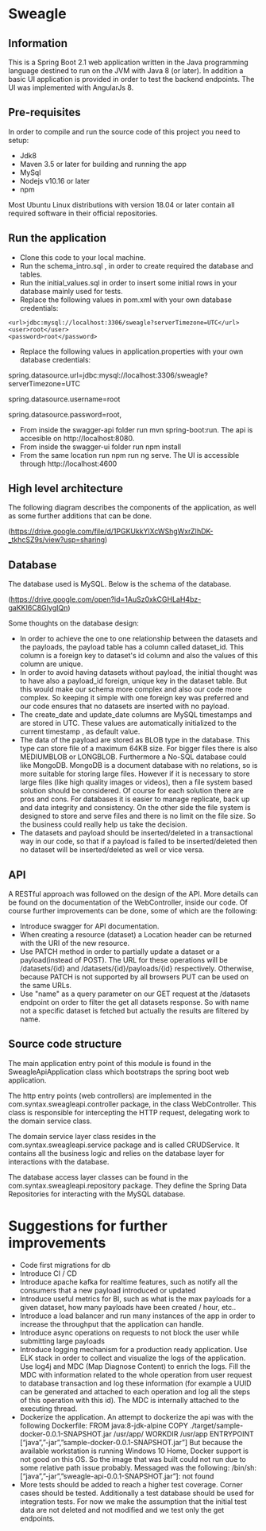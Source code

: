 # Sweagle

## Information

This is a Spring Boot 2.1 web application written in the Java programming language destined to run on the JVM with Java 8 (or later). 
In addition a basic UI application is provided in order to test the backend endpoints. The UI was implemented with AngularJs 8.

## Pre-requisites

In order to compile and run the source code of this project
you need to setup:

 - Jdk8
 - Maven 3.5 or later for building and running the app
 - MySql
 - Nodejs v10.16 or later
 - npm

Most Ubuntu Linux distributions with version 18.04 or later
contain all required software in their official repositories.

## Run the application

 - Clone this code to your local machine.
 - Run the schema_intro.sql , in order to create required the database and tables.
 - Run the initial_values.sql in order to insert some initial rows in your database mainly used for tests.
 - Replace the following values in pom.xml with your own database credentials:
 ```
 <url>jdbc:mysql://localhost:3306/sweagle?serverTimezone=UTC</url>
<user>root</user>
<password>root</password>
```
 - Replace the following values in application.properties with your own database credentials:

spring.datasource.url=jdbc:mysql://localhost:3306/sweagle?serverTimezone=UTC
 
spring.datasource.username=root

spring.datasource.password=root,
 - From inside the swagger-api folder run mvn spring-boot:run. The api is accesible on http://localhost:8080.
 - From inside the swagger-ui folder run npm install
 - From the same location run npm run ng serve. The UI is accessible through http://localhost:4600

## High level architecture

The following diagram describes the components of the application, as well as some further additions that can be done.

(https://drive.google.com/file/d/1PGKUkkYlXcWShgWxrZIhDK-_tkhcSZ9s/view?usp=sharing)

## Database

The database used is MySQL. Below is the schema of the database.

(https://drive.google.com/open?id=1AuSz0xkCGHLaH4bz-gaKKI6C8GIygIQn)
 
 Some thoughts on the database design:
- In order to achieve the one to one relationship between the datasets and the payloads, the payload table has a column called dataset_id. This column is a foreign key to dataset's id column and also the values of this column are unique. 
 - In order to avoid having datasets without payload, the initial thought was to have also a payload_id foreign, unique key in the dataset table. But this would make our schema more complex and also our code more complex. So keeping it simple with one foreign key was preferred and our code ensures that no datasets are inserted with no payload.
 - The create_date and update_date columns are MySQL timestamps and are stored in UTC. These values  are automatically initialized to the current timestamp , as default value.
 - The data of the payload are stored as BLOB type in the database. This type can store file of a maximum 64KB size. For bigger files there is also MEDIUMBLOB or LONGBLOB. Furthermore a No-SQL database could like MongoDB. MongoDB is a document database with no relations, so is more suitable for storing large files. However if it is necessary to store large files (like high quality images or videos), then a file system based solution should be considered. Of course for each solution there are pros and cons. For databases it is easier to manage replicate, back up and data integrity and consistency. On the other side the file system is designed to store and serve files and there is no limit on the file size. So the business could really help us take the decision.
 - The datasets and payload should be inserted/deleted in a transactional way in our code, so that if a payload is failed to be inserted/deleted then no dataset will be inserted/deleted as well or vice versa.


## API

A RESTful approach was followed on the design of the API. More details can be found on the documentation of the WebController, inside our code. Of course further improvements can be done, some of which are the following:

 - Introduce swagger for API documentation.
 - When creating a resource (dataset) a Location header can be returned with the URI of the new resource.
 - Use PATCH method in order to partially update a dataset or a payload(instead of POST). The URL for these operations will be /datasets/{id} and /datasets/{id}/payloads/{id} respectively. Otherwise, because PATCH is not supported by all browsers PUT can be used on the same URLs.
 - Use "name" as a query parameter on our GET request at the /datasets endpoint on order to filter the get all datasets response. So with name not a specific dataset is fetched but actually the results are filtered by name.


## Source code structure

The main application entry point of this module is found in the
SweagleApiApplication class which bootstraps the spring boot web application.


The http entry points (web controllers) are implemented in the
com.syntax.sweagleapi.controller package, in the class WebController. This class is responsible for intercepting the HTTP request, delegating work to the domain service class.


The domain service layer class resides in the
com.syntax.sweagleapi.service package and is called CRUDService. It contains all the business logic and relies on the database layer for
interactions with the database.


The database access layer classes can be found in the
com.syntax.sweagleapi.repository package. They define the
Spring Data Repositories for interacting with the MySQL database.

# Suggestions for further improvements

 - Code first migrations for db
 - Introduce CI / CD
 - Introduce apache kafka for realtime features, such as notify all the consumers that a new payload introduced or updated
 - Introduce useful metrics for BI, such as what is the max payloads for a given dataset, how many payloads have been created / hour, etc..
 - Introduce a load balancer and run many instances of the app in order to increase the throughput that the application can handle.
 - Introduce async operations on requests to not block the user while submitting large payloads
 - Introduce logging mechanism for a production ready application. Use ELK stack in order to collect and visualize the logs of the application. Use log4j and MDC (Map Diagnose Content) to enrich the logs. Fill the MDC with information related to the whole operation from user request to database transaction and log these information (for example a UUID can be generated and attached to each operation and log all the steps of this operation with this id). The MDC is internally attached to the executing thread.
 - Dockerize the application. An attempt to dockerize the api was with the following Dockerfile: 
FROM java:8-jdk-alpine
COPY ./target/sample-docker-0.0.1-SNAPSHOT.jar /usr/app/
WORKDIR /usr/app
ENTRYPOINT [“java”,”-jar”,”sample-docker-0.0.1-SNAPSHOT.jar”]
But because the available workstation is running Windows 10 Home, Docker support is not good on this OS. So the image that was built could not run due to some relative path issue probably. Messaged
was the following: /bin/sh: [“java”,”-jar”,”sweagle-api-0.0.1-SNAPSHOT.jar”]: not found
 - More tests should be added to reach a higher test coverage. Corner cases should be tested. Additionally a test database should be used for integration tests. For now we make the assumption that the initial test data are not deleted and not modified and we test only the get endpoints.